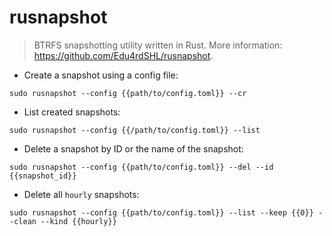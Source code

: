 # rusnapshot

> BTRFS snapshotting utility written in Rust.
> More information: <https://github.com/Edu4rdSHL/rusnapshot>.

- Create a snapshot using a config file:

`sudo rusnapshot --config {{path/to/config.toml}} --cr`

- List created snapshots:

`sudo rusnapshot --config {{/path/to/config.toml}} --list`

- Delete a snapshot by ID or the name of the snapshot:

`sudo rusnapshot --config {{path/to/config.toml}} --del --id {{snapshot_id}}`

- Delete all `hourly` snapshots:

`sudo rusnapshot --config {{path/to/config.toml}} --list --keep {{0}} --clean --kind {{hourly}}`
